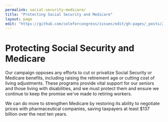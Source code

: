 ```yaml
---
permalink: social-security-medicare/
title: "Protecting Social Security and Medicare"
layout: page
edit: "https://github.com/coleforcongress/issues/edit/gh-pages/_posts/2014-01-08-social-security-medicare.md"
---
```


# Protecting Social Security and Medicare

Our campaign opposes any efforts to cut or privatize Social Security or Medicare benefits, including raising the retirement age or cutting cost of living adjustments. These programs provide vital support for our seniors and those living with disabilities, and we must protect them and ensure we continue to keep the promise we've made to retiring workers.

We can do more to strengthen Medicare by restoring its ability to negotiate prices with pharmaceutical companies, saving taxpayers at least $137 billion over the next ten years.

